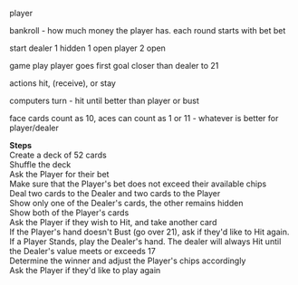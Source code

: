 player

bankroll - how much money the player has. each round starts with bet
bet

start dealer 1 hidden 1 open
player 2 open

game play
player goes first
goal closer than dealer to 21

actions hit, (receive), or stay

computers turn - hit until better than player or bust

face cards count as 10, aces can count as 1 or 11 - whatever is better for player/dealer

<b>Steps</b><br>
Create a deck of 52 cards<br>
Shuffle the deck<br>
Ask the Player for their bet<br>
Make sure that the Player's bet does not exceed their available chips<br>
Deal two cards to the Dealer and two cards to the Player<br>
Show only one of the Dealer's cards, the other remains hidden<br>
Show both of the Player's cards<br>
Ask the Player if they wish to Hit, and take another card<br>
If the Player's hand doesn't Bust (go over 21), ask if they'd like to Hit again.<br>
If a Player Stands, play the Dealer's hand. The dealer will always Hit until the Dealer's value meets or exceeds 17<br>
Determine the winner and adjust the Player's chips accordingly<br>
Ask the Player if they'd like to play again<br>
